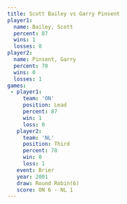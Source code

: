 ```yaml
---
title: Scott Bailey vs Garry Pinsent
player1:              
  name: Bailey, Scott 
  percent: 87         
  wins: 1             
  losses: 0           
player2:              
  name: Pinsent, Garry
  percent: 78         
  wins: 0             
  losses: 1           
games:
 - player1:        
     team: 'ON'    
     position: Lead
     percent: 87   
     win: 1        
     loss: 0       
   player2:         
     team: 'NL'     
     position: Third
     percent: 78    
     win: 0         
     loss: 1        
   event: Brier        
   year: 2001          
   draw: Round Robin(6)
   score: ON 6 - NL 1  
---
```

